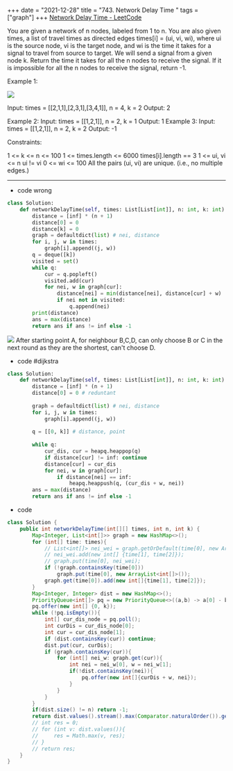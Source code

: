 +++ 
date = "2021-12-28"
title = "743. Network Delay Time "
tags = ["graph"]
+++
[Network Delay Time - LeetCode](https://leetcode.com/problems/network-delay-time/)

You are given a network of n nodes, labeled from 1 to n. You are also given times, a list of travel times as directed edges times[i] = (ui, vi, wi), where ui is the source node, vi is the target node, and wi is the time it takes for a signal to travel from source to target.
We will send a signal from a given node k. Return the time it takes for all the n nodes to receive the signal. If it is impossible for all the n nodes to receive the signal, return -1.
 
Example 1:

![](https://assets.leetcode.com/uploads/2019/05/23/931_example_1.png)

Input: times = [[2,1,1],[2,3,1],[3,4,1]], n = 4, k = 2 Output: 2 

Example 2:
Input: times = [[1,2,1]], n = 2, k = 1 Output: 1 
Example 3:
Input: times = [[1,2,1]], n = 2, k = 2 Output: -1 
 
Constraints:

1 <= k <= n <= 100
1 <= times.length <= 6000
times[i].length == 3
1 <= ui, vi <= n
ui != vi
0 <= wi <= 100
All the pairs (ui, vi) are unique. (i.e., no multiple edges.)

---
- code wrong
```py
class Solution:
    def networkDelayTime(self, times: List[List[int]], n: int, k: int) -> int:
        distance = [inf] * (n + 1)
        distance[0] = 0
        distance[k] = 0
        graph = defaultdict(list) # nei, distance
        for i, j, w in times:
            graph[i].append((j, w)) 
        q = deque([k])
        visited = set()
        while q:
            cur = q.popleft()
            visited.add(cur)
            for nei, w in graph[cur]:
                distance[nei] = min(distance[nei], distance[cur] + w)
                if nei not in visited:
                    q.append(nei)
        print(distance)
        ans = max(distance) 
        return ans if ans != inf else -1
```
![](https://i.imgur.com/vyUYAGk.png)
After starting point A, for neighbour B,C,D, can only choose B or C in the next round as they are the shortest, can't choose D. 
- code  #dijkstra
```py
class Solution:
    def networkDelayTime(self, times: List[List[int]], n: int, k: int) -> int:
        distance = [inf] * (n + 1)
        distance[0] = 0 # reduntant 
        
        graph = defaultdict(list) # nei, distance
        for i, j, w in times:
            graph[i].append((j, w)) 
            
        q = [[0, k]] # distance, point
        
        while q:
            cur_dis, cur = heapq.heappop(q)
            if distance[cur] != inf: continue
            distance[cur] = cur_dis
            for nei, w in graph[cur]:
                if distance[nei] == inf:
                    heapq.heappush(q, (cur_dis + w, nei))
        ans = max(distance)
        return ans if ans != inf else -1

```
- code
```java
class Solution {
    public int networkDelayTime(int[][] times, int n, int k) {
        Map<Integer, List<int[]>> graph = new HashMap<>();
        for (int[] time: times){
            // List<int[]> nei_wei = graph.getOrDefault(time[0], new ArrayList<int[]>());
            // nei_wei.add(new int[] {time[1], time[2]});
            // graph.put(time[0], nei_wei);
            if (!graph.containsKey(time[0]))
                graph.put(time[0], new ArrayList<int[]>());
            graph.get(time[0]).add(new int[]{time[1], time[2]});
        }
        Map<Integer, Integer> dist = new HashMap<>();
        PriorityQueue<int[]> pq = new PriorityQueue<>((a,b) -> a[0] - b[0]);
        pq.offer(new int[] {0, k});
        while (!pq.isEmpty()){
            int[] cur_dis_node = pq.poll();
            int curDis = cur_dis_node[0];
            int cur = cur_dis_node[1];
            if (dist.containsKey(cur)) continue;
            dist.put(cur, curDis);
            if (graph.containsKey(cur)){
                for (int[] nei_w: graph.get(cur)){
                    int nei = nei_w[0], w = nei_w[1];
                    if(!dist.containsKey(nei)){
                        pq.offer(new int[]{curDis + w, nei});
                    }
                }    
            }
        }
        if(dist.size() != n) return -1;
        return dist.values().stream().max(Comparator.naturalOrder()).get();
        // int res = 0;
        // for (int v: dist.values()){
        //     res = Math.max(v, res);
        // }
        // return res;
    }
}

```
